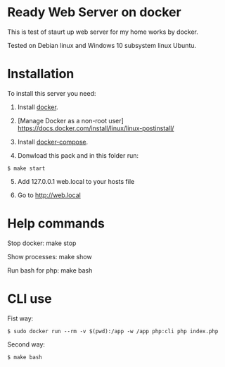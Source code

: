 # Ready Web Server on docker

This is test of staurt up web server for my home works by docker.

Tested on Debian linux and Windows 10 subsystem linux Ubuntu.


# Installation

To install this server you need:

1. Install [docker](https://docs.docker.com/install/linux/docker-ce/debian/).

2. [Manage Docker as a non-root user] https://docs.docker.com/install/linux/linux-postinstall/

3. Install [docker-compose](https://docs.docker.com/compose/install/).

4. Donwload this pack and in this folder run:
```
$ make start
``` 

5. Add 127.0.0.1 web.local to your hosts file

6. Go to http://web.local


# Help commands

Stop docker: make stop

Show processes: make show

Run bash for php: make bash


# CLI use

Fist way:
```
$ sudo docker run --rm -v $(pwd):/app -w /app php:cli php index.php
```

Second way:
```
$ make bash
```
